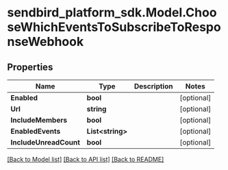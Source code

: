 
# sendbird_platform_sdk.Model.ChooseWhichEventsToSubscribeToResponseWebhook

## Properties

Name | Type | Description | Notes
------------ | ------------- | ------------- | -------------
**Enabled** | **bool** |  | [optional] 
**Url** | **string** |  | [optional] 
**IncludeMembers** | **bool** |  | [optional] 
**EnabledEvents** | **List&lt;string&gt;** |  | [optional] 
**IncludeUnreadCount** | **bool** |  | [optional] 

[[Back to Model list]](../README.md#documentation-for-models)
[[Back to API list]](../README.md#documentation-for-api-endpoints)
[[Back to README]](../README.md)

